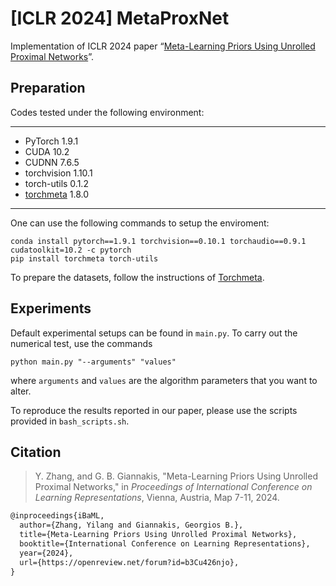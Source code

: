 # [ICLR 2024] MetaProxNet

Implementation of ICLR 2024 paper “[Meta-Learning Priors Using Unrolled Proximal Networks](https://openreview.net/forum?id=b3Cu426njo)”. 

## Preparation

Codes tested under the following environment:

---

- PyTorch 1.9.1
- CUDA 10.2
- CUDNN 7.6.5
- torchvision 1.10.1
- torch-utils 0.1.2
- [torchmeta](https://github.com/tristandeleu/pytorch-meta) 1.8.0

---

One can use the following commands to setup the enviroment:

```shell
conda install pytorch==1.9.1 torchvision==0.10.1 torchaudio==0.9.1 cudatoolkit=10.2 -c pytorch
pip install torchmeta torch-utils
```

To prepare the datasets, follow the instructions of [Torchmeta](https://github.com/tristandeleu/pytorch-meta).

## Experiments

Default experimental setups can be found in `main.py`. To carry out the numerical test, use the commands

```shell
python main.py "--arguments" "values"
```

where `arguments` and `values` are the algorithm parameters that you want to alter.

To reproduce the results reported in our paper, please use the scripts provided in `bash_scripts.sh`. 

## Citation

> Y. Zhang, and G. B. Giannakis, "Meta-Learning Priors Using Unrolled Proximal Networks," in *Proceedings of International Conference on Learning Representations*, Vienna, Austria, Map 7-11, 2024.

```tex
@inproceedings{iBaML, 
  author={Zhang, Yilang and Giannakis, Georgios B.}, 
  title={Meta-Learning Priors Using Unrolled Proximal Networks}, 
  booktitle={International Conference on Learning Representations}, 
  year={2024}, 
  url={https://openreview.net/forum?id=b3Cu426njo},
}
```